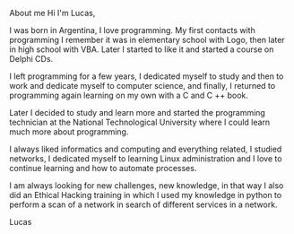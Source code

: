 About me
Hi I'm Lucas,

I was born in Argentina, I love programming. My first contacts with programming I remember it was in elementary school with Logo, then later in high school with VBA. Later I started to like it and started a course on Delphi CDs.

I left programming for a few years, I dedicated myself to study and then to work and dedicate myself to computer science, and finally, I returned to programming again learning on my own with a C and C ++ book.

Later I decided to study and learn more and started the programming technician at the National Technological University where I could learn much more about programming.

I always liked informatics and computing and everything related, I studied networks, I dedicated myself to learning Linux administration and I love to continue learning and how to automate processes.

I am always looking for new challenges, new knowledge, in that way I also did an Ethical Hacking training in which I used my knowledge in python to perform a scan of a network in search of different services in a network.

Lucas
